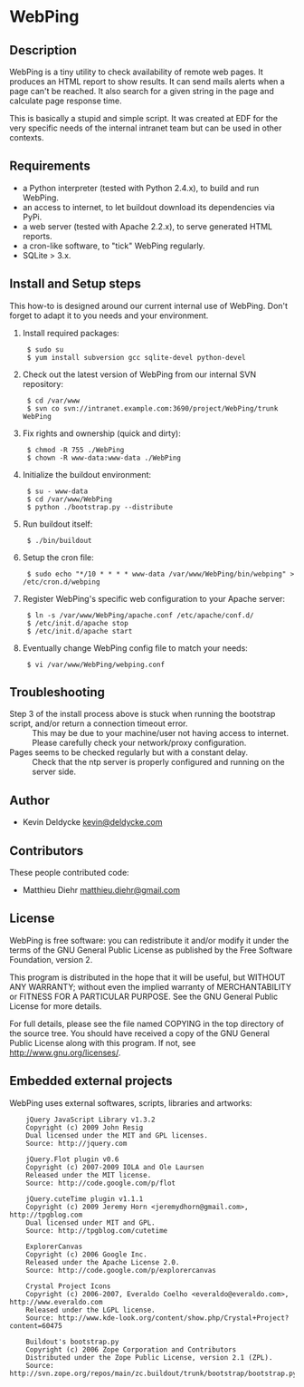 WebPing
=======

Description
-----------

WebPing is a tiny utility to check availability of remote web pages. It
produces an HTML report to show results. It can send mails alerts when a page
can't be reached. It also search for a given string in the page and calculate
page response time.

This is basically a stupid and simple script. It was created at EDF for the
very specific needs of the internal intranet team but can be used in other contexts.


Requirements
------------

 * a Python interpreter (tested with Python 2.4.x), to build and run WebPing.
 * an access to internet, to let buildout download its dependencies via PyPi.
 * a web server (tested with Apache 2.2.x), to serve generated HTML reports.
 * a cron-like software, to "tick" WebPing regularly.
 * SQLite > 3.x.


Install and Setup steps
-----------------------

This how-to is designed around our current internal use of WebPing.
Don't forget to adapt it to you needs and your environment.

1. Install required packages:

        $ sudo su
        $ yum install subversion gcc sqlite-devel python-devel

1. Check out the latest version of WebPing from our internal SVN repository:

        $ cd /var/www
        $ svn co svn://intranet.example.com:3690/project/WebPing/trunk WebPing

1. Fix rights and ownership (quick and dirty):

        $ chmod -R 755 ./WebPing
        $ chown -R www-data:www-data ./WebPing

1. Initialize the buildout environment:

        $ su - www-data
        $ cd /var/www/WebPing
        $ python ./bootstrap.py --distribute

1. Run buildout itself:

        $ ./bin/buildout

1. Setup the cron file:

        $ sudo echo "*/10 * * * * www-data /var/www/WebPing/bin/webping" > /etc/cron.d/webping

1. Register WebPing's specific web configuration to your Apache server:

        $ ln -s /var/www/WebPing/apache.conf /etc/apache/conf.d/
        $ /etc/init.d/apache stop
        $ /etc/init.d/apache start

1. Eventually change WebPing config file to match your needs:

        $ vi /var/www/WebPing/webping.conf


Troubleshooting
---------------

<dl>

  <dt>
    Step 3  of the install process above is stuck when running the
    bootstrap script, and/or return a connection timeout error.
  </dt>
  <dd>
    This may be due to your machine/user not having access to internet.
    Please carefully check your network/proxy configuration.
  </dd>

  <dt>
    Pages seems to be checked regularly but with a constant delay.
  </dt>
  <dd>
    Check that the ntp server is properly configured and running on the
    server side.
  </dd>

</dl>


Author
------

 * Kevin Deldycke <kevin@deldycke.com>


Contributors
------------

These people contributed code:

  * Matthieu Diehr <matthieu.diehr@gmail.com>


License
-------

WebPing is free software: you can redistribute it and/or modify it under the
terms of the GNU General Public License as published by the Free Software
Foundation, version 2.

This program is distributed in the hope that it will be useful, but WITHOUT ANY
WARRANTY; without even the implied warranty of MERCHANTABILITY or FITNESS FOR A
PARTICULAR PURPOSE. See the GNU General Public License for more details.

For full details, please see the file named COPYING in the top directory of the
source tree. You should have received a copy of the GNU General Public License
along with this program. If not, see <http://www.gnu.org/licenses/>.


Embedded external projects
--------------------------

WebPing uses external softwares, scripts, libraries and artworks:

        jQuery JavaScript Library v1.3.2
        Copyright (c) 2009 John Resig
        Dual licensed under the MIT and GPL licenses.
        Source: http://jquery.com

        jQuery.Flot plugin v0.6
        Copyright (c) 2007-2009 IOLA and Ole Laursen
        Released under the MIT license.
        Source: http://code.google.com/p/flot

        jQuery.cuteTime plugin v1.1.1
        Copyright (c) 2009 Jeremy Horn <jeremydhorn@gmail.com>, http://tpgblog.com
        Dual licensed under MIT and GPL.
        Source: http://tpgblog.com/cutetime

        ExplorerCanvas
        Copyright (c) 2006 Google Inc.
        Released under the Apache License 2.0.
        Source: http://code.google.com/p/explorercanvas

        Crystal Project Icons
        Copyright (c) 2006-2007, Everaldo Coelho <everaldo@everaldo.com>, http://www.everaldo.com
        Released under the LGPL license.
        Source: http://www.kde-look.org/content/show.php/Crystal+Project?content=60475

        Buildout's bootstrap.py
        Copyright (c) 2006 Zope Corporation and Contributors
        Distributed under the Zope Public License, version 2.1 (ZPL).
        Source: http://svn.zope.org/repos/main/zc.buildout/trunk/bootstrap/bootstrap.py
